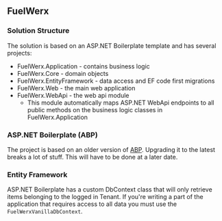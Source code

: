 ## FuelWerx

### Solution Structure

The solution is based on an ASP.NET Boilerplate template and has several projects:

* FuelWerx.Application - contains business logic
* FuelWerx.Core - domain objects
* FuelWerx.EntityFramework - data access and EF code first migrations
* FuelWerx.Web - the main web application
* FuelWerx.WebApi - the web api module
    * This module automatically maps ASP.NET WebApi endpoints to all public methods on the business logic classes in FuelWerx.Application

### ASP.NET Boilerplate (ABP)

The project is based on an older version of [ABP](http://aspnetboilerplate.com). Upgrading it to the latest breaks a lot of stuff. This will have to be done at a later date.

### Entity Framework

ASP.NET Boilerplate has a custom DbContext class that will only retrieve items belonging to the logged in Tenant. If you're writing a part of the application that requires access to all data you must use the `FuelWerxVanillaDbContext`.
